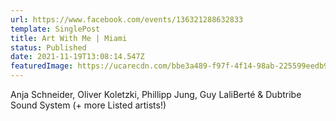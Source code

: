 ```yaml
---
url: https://www.facebook.com/events/136321288632833
template: SinglePost
title: Art With Me | Miami
status: Published
date: 2021-11-19T13:08:14.547Z
featuredImage: https://ucarecdn.com/bbe3a489-f97f-4f14-98ab-225599eedb99/
---
```

Anja Schneider, Oliver Koletzki, Phillipp Jung, Guy LaliBerté & Dubtribe Sound System (+ more Listed artists!)